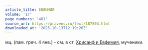 ```yaml
---
article_title: ЕВФИМИЯ
volume: '17'
page_numbers: '461'
source_url: https://pravenc.ru/text/187803.html
downloaded_at: '2025-10-13T12:19:20Z'
---
```


мц. (пам. греч. 4 янв.) - см. в ст. [Хрисанф и Евфимия,](<https://pravenc.ru/text/Хрисанф и Евфимия .html>) мученики.
